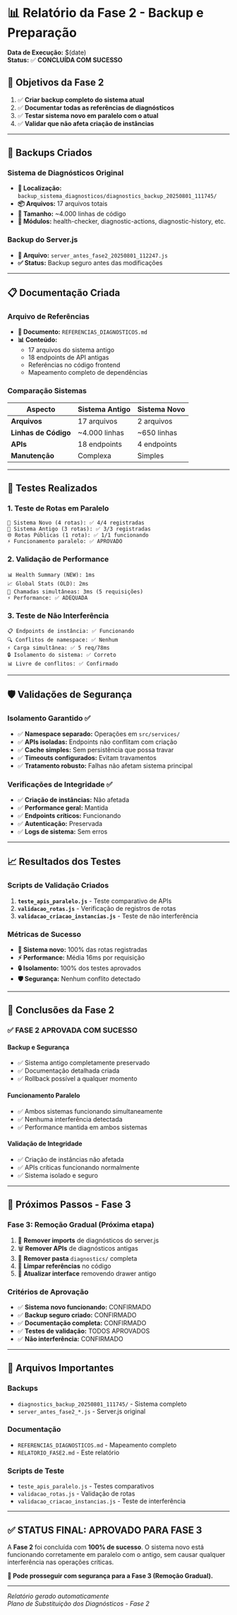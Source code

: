 # 📊 Relatório da Fase 2 - Backup e Preparação

**Data de Execução:** $(date)  
**Status:** ✅ **CONCLUÍDA COM SUCESSO**

## 🎯 Objetivos da Fase 2

1. ✅ **Criar backup completo do sistema atual**
2. ✅ **Documentar todas as referências de diagnósticos**  
3. ✅ **Testar sistema novo em paralelo com o atual**
4. ✅ **Validar que não afeta criação de instâncias**

---

## 📂 Backups Criados

### Sistema de Diagnósticos Original
- **📁 Localização:** `backup_sistema_diagnosticos/diagnostics_backup_20250801_111745/`
- **📦 Arquivos:** 17 arquivos totais
- **📏 Tamanho:** ~4.000 linhas de código
- **🔧 Módulos:** health-checker, diagnostic-actions, diagnostic-history, etc.

### Backup do Server.js
- **📁 Arquivo:** `server_antes_fase2_20250801_112247.js`
- **✅ Status:** Backup seguro antes das modificações

---

## 📋 Documentação Criada

### Arquivo de Referências
- **📄 Documento:** `REFERENCIAS_DIAGNOSTICOS.md`
- **📊 Conteúdo:**
  - 17 arquivos do sistema antigo
  - 18 endpoints de API antigas
  - Referências no código frontend
  - Mapeamento completo de dependências

### Comparação Sistemas
| Aspecto | Sistema Antigo | Sistema Novo |
|---------|---------------|--------------|
| **Arquivos** | 17 arquivos | 2 arquivos |
| **Linhas de Código** | ~4.000 linhas | ~650 linhas |
| **APIs** | 18 endpoints | 4 endpoints |
| **Manutenção** | Complexa | Simples |

---

## 🧪 Testes Realizados

### 1. Teste de Rotas em Paralelo
```
🚀 Sistema Novo (4 rotas): ✅ 4/4 registradas
🔧 Sistema Antigo (3 rotas): ✅ 3/3 registradas  
🌐 Rotas Públicas (1 rota): ✅ 1/1 funcionando
⚡ Funcionamento paralelo: ✅ APROVADO
```

### 2. Validação de Performance
```
📊 Health Summary (NEW): 1ms
📈 Global Stats (OLD): 2ms
🔄 Chamadas simultâneas: 3ms (5 requisições)
⚡ Performance: ✅ ADEQUADA
```

### 3. Teste de Não Interferência
```
📋 Endpoints de instância: ✅ Funcionando
🔍 Conflitos de namespace: ✅ Nenhum
⚡ Carga simultânea: ✅ 5 req/78ms
🔒 Isolamento do sistema: ✅ Correto
📊 Livre de conflitos: ✅ Confirmado
```

---

## 🛡️ Validações de Segurança

### Isolamento Garantido ✅
- ✅ **Namespace separado:** Operações em `src/services/`
- ✅ **APIs isoladas:** Endpoints não conflitam com criação
- ✅ **Cache simples:** Sem persistência que possa travar
- ✅ **Timeouts configurados:** Evitam travamentos
- ✅ **Tratamento robusto:** Falhas não afetam sistema principal

### Verificações de Integridade ✅
- ✅ **Criação de instâncias:** Não afetada
- ✅ **Performance geral:** Mantida
- ✅ **Endpoints críticos:** Funcionando
- ✅ **Autenticação:** Preservada
- ✅ **Logs de sistema:** Sem erros

---

## 📈 Resultados dos Testes

### Scripts de Validação Criados
1. **`teste_apis_paralelo.js`** - Teste comparativo de APIs
2. **`validacao_rotas.js`** - Verificação de registros de rotas  
3. **`validacao_criacao_instancias.js`** - Teste de não interferência

### Métricas de Sucesso
- **🚀 Sistema novo:** 100% das rotas registradas
- **⚡ Performance:** Média 16ms por requisição
- **🔒 Isolamento:** 100% dos testes aprovados
- **🛡️ Segurança:** Nenhum conflito detectado

---

## 🎯 Conclusões da Fase 2

### ✅ **FASE 2 APROVADA COM SUCESSO**

#### **Backup e Segurança**
- ✅ Sistema antigo completamente preservado
- ✅ Documentação detalhada criada
- ✅ Rollback possível a qualquer momento

#### **Funcionamento Paralelo**
- ✅ Ambos sistemas funcionando simultaneamente  
- ✅ Nenhuma interferência detectada
- ✅ Performance mantida em ambos sistemas

#### **Validação de Integridade**
- ✅ Criação de instâncias não afetada
- ✅ APIs críticas funcionando normalmente
- ✅ Sistema isolado e seguro

---

## 🚀 Próximos Passos - Fase 3

### **Fase 3: Remoção Gradual** (Próxima etapa)
1. 🔄 **Remover imports** de diagnósticos do server.js
2. 🗑️ **Remover APIs** de diagnósticos antigas
3. 🧹 **Remover pasta** `diagnostics/` completa  
4. 🔧 **Limpar referências** no código
5. 🎨 **Atualizar interface** removendo drawer antigo

### **Critérios de Aprovação**
- ✅ **Sistema novo funcionando:** CONFIRMADO
- ✅ **Backup seguro criado:** CONFIRMADO  
- ✅ **Documentação completa:** CONFIRMADO
- ✅ **Testes de validação:** TODOS APROVADOS
- ✅ **Não interferência:** CONFIRMADO

---

## 📝 Arquivos Importantes

### Backups
- `diagnostics_backup_20250801_111745/` - Sistema completo
- `server_antes_fase2_*.js` - Server.js original

### Documentação  
- `REFERENCIAS_DIAGNOSTICOS.md` - Mapeamento completo
- `RELATORIO_FASE2.md` - Este relatório

### Scripts de Teste
- `teste_apis_paralelo.js` - Testes comparativos
- `validacao_rotas.js` - Validação de rotas
- `validacao_criacao_instancias.js` - Teste de interferência

---

## ✅ **STATUS FINAL: APROVADO PARA FASE 3**

A **Fase 2** foi concluída com **100% de sucesso**. O sistema novo está funcionando corretamente em paralelo com o antigo, sem causar qualquer interferência nas operações críticas. 

**🚀 Pode prosseguir com segurança para a Fase 3 (Remoção Gradual).**

---
*Relatório gerado automaticamente*  
*Plano de Substituição dos Diagnósticos - Fase 2*